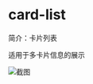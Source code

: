# card-list

简介：卡片列表

适用于多卡片信息的展示

![截图](https://unpkg.com/@icedesign/card-list-block/screenshot.png)
